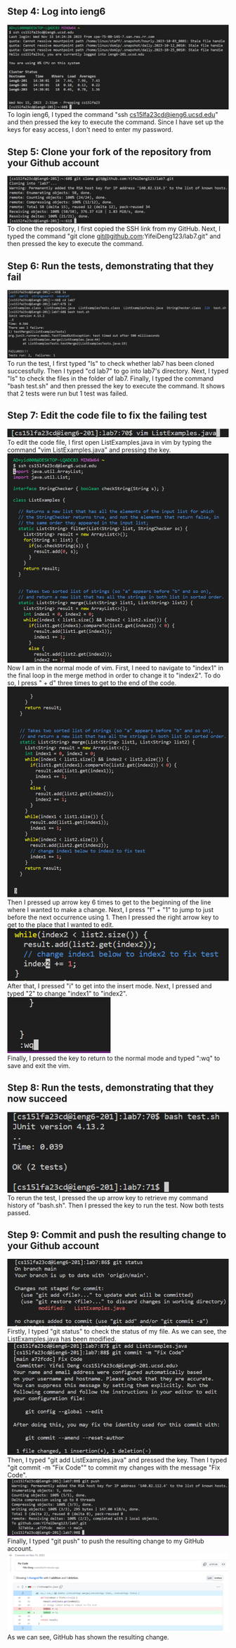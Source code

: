 ## Step 4: Log into ieng6
![Image](login.png)
<br> To login ieng6, I typed the command "ssh cs15lfa23cd@ieng6.ucsd.edu" and then pressed the key <enter> to execute the command. Since I have set up the keys for easy access, I don't need to enter my password.
## Step 5: Clone your fork of the repository from your Github account
![Image](clone.png)
<br> To clone the repository, I first copied the SSH link from my GitHub. Next, I typed the command "git clone git@github.com:YifeiDeng123/lab7.git" and then pressed the key <return> to execute the command. 
## Step 6: Run the tests, demonstrating that they fail
![Image](FailTest.png)
<br> To run the test, I first typed "ls" to check whether lab7 has been cloned successfully. Then I typed "cd lab7" to go into lab7's directory. Next, I typed "ls" to check the files in the folder of lab7. Finally, I typed the command "bash test.sh" and then pressed the key <enter> to execute the command. It shows that 2 tests were run but 1 test was failed.
## Step 7: Edit the code file to fix the failing test
![Image](open.png)
<br> To edit the code file, I first open ListExamples.java in vim by typing the command "vim ListExamples.java" and pressing the <enter> key.<br> 
![Image](vim.png)
<br> Now I am in the normal mode of vim. First, I need to navigate to "index1" in the final loop in the merge method in order to change it to "index2". To do so, I press "<ctrl> + d" three times to get to the end of the code. <br> 
![Image](vim2.png)
<br> Then I pressed up arrow key 6 times to get to the beginning of the line where I wanted to make a change. Next, I press "f" + "1" to  jump to just before the next occurrence using 1. Then I pressed the right arrow key to get to the place that I wanted to edit. <br> 
![Image](vim3.png)
<br> After that, I pressed "i" to get into the insert mode. Next, I pressed <backspace> and typed "2" to change "index1" to "index2".<br> 
![Image](exit.png)
<br> Finally, I pressed the key <esc> to return to the normal mode and typed ":wq" to save and exit the vim.
## Step 8: Run the tests, demonstrating that they now succeed
![Image](TestSuc.png)
<br> To rerun the test, I pressed the up arrow key to retrieve my command history of "bash.sh". Then I pressed the <enter> key to run the test. Now both tests passed.
## Step 9: Commit and push the resulting change to your Github account
![Image](status.png)
<br> Firstly, I typed "git status" to check the status of my file. As we can see, the ListExamples.java has been modified.<br> 
![Image](commit.png)
<br> Then, I typed "git add ListExamples.java" and pressed the <enter> key. Then I typed "git commit -m "Fix Code"" to commit my changes with the message "Fix Code". <br> 
![Image](push.png)
<br> Finally, I typed "git push" to push the resulting change to my GitHub account.<br> 
![Image](github.png)
<br> As we can see, GitHub has shown the resulting change.
